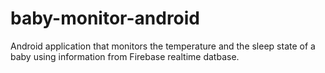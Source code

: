 # baby-monitor-android
Android application that monitors the temperature and the sleep state of a baby using information from Firebase realtime datbase.
